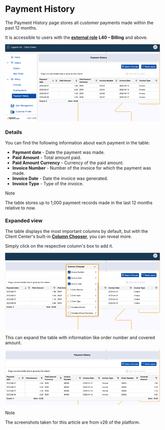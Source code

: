 # Payment History

The Payment History page stores all customer payments made within the past 12 months.

It is accessible to users with the **[external role](https://docs.erp.net/tech/modules/crm/sales/customers/external-access.html#roles)** **L40 – Billing** and above.

![pictures](pictures/payment_history_panel.png)

### Details

You can find the following information about each payment in the table:

- **Payment date** - Date the payment was made.
- **Paid Amount** - Total amount paid.
- **Paid Amount Currency** - Currency of the paid amount.
- **Invoice Number** - Number of the invoice for which the payment was made.
- **Invoice Date** - Date the invoice was generated.
- **Invoice Type** - Type of the invoice.

> [!NOTE]
>
> The table stores up to 1,000 payment records made in the last 12 months relative to now.

### Expanded view

The table displays the most important columns by default, but with the Client Center's built-in **[Column Chooser](../grid-control.md#column-chooser)**, you can reveal more.

Simply click on the respective column's box to add it.

![pictures](pictures/payment_history_columns.png)

This can expand the table with information like order number and covered amount.

![pictures](pictures/payment_history_expanded.png)

> [!NOTE]
> The screenshots taken for this article are from v26 of the platform.
> 
